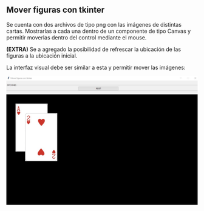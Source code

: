 ## Mover figuras con tkinter
Se cuenta con dos archivos de tipo png con las imágenes de distintas cartas. Mostrarlas a cada una dentro de un componente de tipo Canvas y permitir moverlas dentro del control mediante el mouse.

**(EXTRA)** Se a agregado la posibilidad de refrescar la ubicación de las figuras a la ubicación inicial.

La interfaz visual debe ser similar a esta y permitir mover las imágenes:

![mover-imagenes](78_1.jpg)